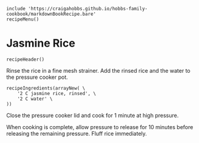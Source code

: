 ~~~ markdown-script
include 'https://craigahobbs.github.io/hobbs-family-cookbook/markdownBookRecipe.bare'
recipeMenu()
~~~

# Jasmine Rice

~~~ markdown-script
recipeHeader()
~~~

Rinse the rice in a fine mesh strainer. Add the rinsed rice and the water to the pressure cooker pot.

~~~ markdown-script
recipeIngredients(arrayNew( \
    '2 C jasmine rice, rinsed', \
    '2 C water' \
))
~~~

Close the pressure cooker lid and cook for 1 minute at high pressure.

When cooking is complete, allow pressure to release for 10 minutes before releasing the remaining
pressure. Fluff rice immediately.
